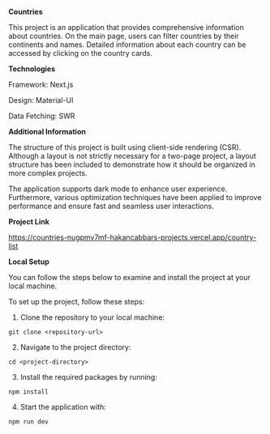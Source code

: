 **Countries**

This project is an application that provides comprehensive information about countries. On the main page, users can filter countries by their continents and names. Detailed information about each country can be accessed by clicking on the country cards.

**Technologies**

Framework: Next.js

Design: Material-UI

Data Fetching: SWR

**Additional Information**

The structure of this project is built using client-side rendering (CSR). Although a layout is not strictly necessary for a two-page project, a layout structure has been included to demonstrate how it should be organized in more complex projects.

The application supports dark mode to enhance user experience. Furthermore, various optimization techniques have been applied to improve performance and ensure fast and seamless user interactions.

**Project Link**

https://countries-nugpmv7mf-hakancabbars-projects.vercel.app/country-list

**Local Setup**

You can follow the steps below to examine and install the project at your local machine.

To set up the project, follow these steps:

1. Clone the repository to your local machine:

```
git clone <repository-url>
```


2. Navigate to the project directory: 
```
cd <project-directory>
```

3. Install the required packages by running:

```
npm install
```

4. Start the application with:

```
npm run dev
```
